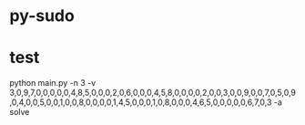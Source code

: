 # py-sudo
# test
python main.py -n 3 -v 3,0,9,7,0,0,0,0,0,4,8,5,0,0,0,2,0,6,0,0,0,4,5,8,0,0,0,0,2,0,0,3,0,0,9,0,0,7,0,5,0,9,0,4,0,0,5,0,0,1,0,0,8,0,0,0,0,1,4,5,0,0,0,1,0,8,0,0,0,4,6,5,0,0,0,0,0,6,7,0,3 -a solve
